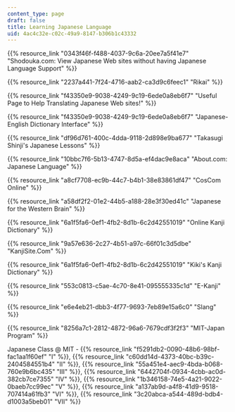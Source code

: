 ```yaml
---
content_type: page
draft: false
title: Learning Japanese Language
uid: 4ac4c32e-c02c-49a9-8147-b306b1c43332
---
```

{{% resource_link "0343f46f-f488-4037-9c6a-20ee7a5f41e7" "Shodouka.com: View Japanese Web sites without having Japanese Language Support" %}}

{{% resource_link "2237a441-7f24-4716-aab2-ca3d9c6feec1" "Rikai" %}}

{{% resource_link "f43350e9-9038-4249-9c19-6ede0a8eb6f7" "Useful Page to Help Translating Japanese Web sites!" %}}

{{% resource_link "f43350e9-9038-4249-9c19-6ede0a8eb6f7" "Japanese-English Dictionary Interface" %}}

{{% resource_link "df96d761-400c-4dda-9118-2d898e9ba677" "Takasugi Shinji's Japanese Lessons" %}}

{{% resource_link "10bbc7f6-5b13-4747-8d5a-ef4dac9e8aca" "About.com: Japanese Language" %}}

{{% resource_link "a8cf7708-ec9b-44c7-b4b1-38e83861df47" "CosCom Online" %}}

{{% resource_link "a58df2f2-01e2-44b5-a188-28e3f30ed41c" "Japanese for the Western Brain" %}}

{{% resource_link "6a1f5fa6-0ef1-4fb2-8d1b-6c2d42551019" "Online Kanji Dictionary" %}}

{{% resource_link "9a57e636-2c27-4b51-a97c-66f01c3d5dbe" "KanjiSite.Com" %}}

{{% resource_link "6a1f5fa6-0ef1-4fb2-8d1b-6c2d42551019" "Kiki's Kanji Dictionary" %}}

{{% resource_link "553c0813-c5ae-4c70-8e41-095555335c1d" "E-Kanji" %}}

{{% resource_link "e6e4eb21-dbb3-4f77-9693-7eb89e15a6c0" "Slang" %}}

{{% resource_link "8256a7c1-2812-4872-96a6-7679cdf3f2f3" "MIT-Japan Program" %}}

Japanese Class @ MIT - {{% resource_link "f5291db2-0090-48b6-98bf-fac1aa1f60ef" "I" %}}, {{% resource_link "c60dd14d-4373-40bc-b39c-2404584551b4" "II" %}}, {{% resource_link "55a451e4-aec9-4bda-b068-760e9b6bc435" "III" %}}, {{% resource_link "6442704f-0934-4cbb-ac0d-382cb7ce7355" "IV" %}}, {{% resource_link "1b346158-74e5-4a21-9022-0baeb7cc99ec" "V" %}}, {{% resource_link "a137ab9d-a4f8-41d9-9518-707414a61fb3" "VI" %}}, {{% resource_link "3c20abca-a544-489d-bdb4-d1003a5beb01" "VII" %}}